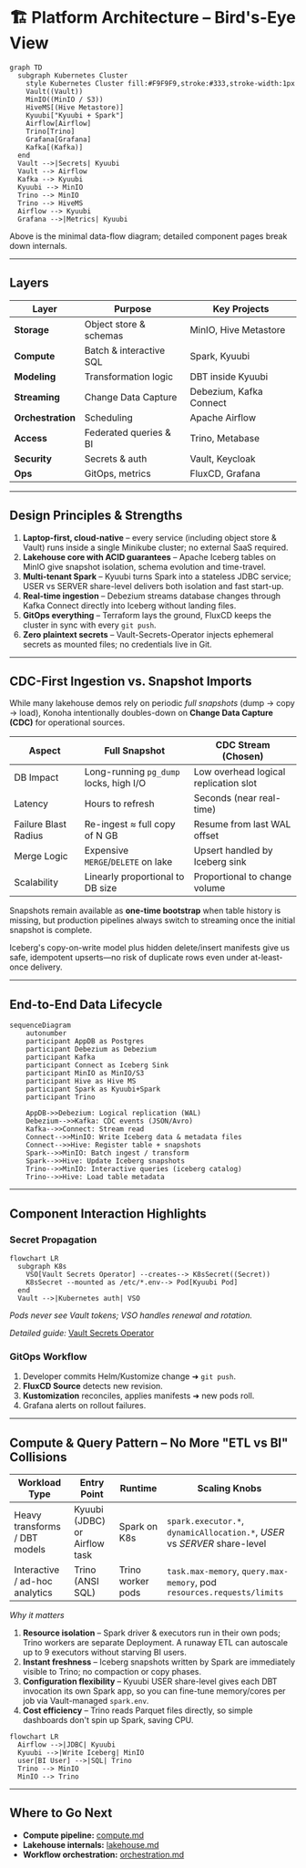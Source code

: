 # 🏗️ Platform Architecture – Bird's-Eye View

```mermaid
graph TD
  subgraph Kubernetes Cluster
    style Kubernetes Cluster fill:#F9F9F9,stroke:#333,stroke-width:1px
    Vault((Vault))
    MinIO((MinIO / S3))
    HiveMS[(Hive Metastore)]
    Kyuubi["Kyuubi + Spark"]
    Airflow[Airflow]
    Trino[Trino]
    Grafana[Grafana]
    Kafka[(Kafka)]
  end
  Vault -->|Secrets| Kyuubi
  Vault --> Airflow
  Kafka --> Kyuubi
  Kyuubi --> MinIO
  Trino --> MinIO
  Trino --> HiveMS
  Airflow --> Kyuubi
  Grafana -->|Metrics| Kyuubi
```

Above is the minimal data-flow diagram; detailed component pages break down internals.

---

## Layers

| Layer | Purpose | Key Projects |
|-------|---------|--------------|
| **Storage** | Object store & schemas | MinIO, Hive Metastore |
| **Compute** | Batch & interactive SQL | Spark, Kyuubi |
| **Modeling** | Transformation logic | DBT inside Kyuubi |
| **Streaming** | Change Data Capture | Debezium, Kafka Connect |
| **Orchestration** | Scheduling | Apache Airflow |
| **Access** | Federated queries & BI | Trino, Metabase |
| **Security** | Secrets & auth | Vault, Keycloak |
| **Ops** | GitOps, metrics | FluxCD, Grafana |

---

## Design Principles & Strengths

1. **Laptop-first, cloud-native** – every service (including object store & Vault) runs inside a single Minikube cluster; no external SaaS required.
2. **Lakehouse core with ACID guarantees** – Apache Iceberg tables on MinIO give snapshot isolation, schema evolution and time-travel.
3. **Multi-tenant Spark** – Kyuubi turns Spark into a stateless JDBC service; USER vs SERVER share-level delivers both isolation and fast start-up.
4. **Real-time ingestion** – Debezium streams database changes through Kafka Connect directly into Iceberg without landing files.
5. **GitOps everything** – Terraform lays the ground, FluxCD keeps the cluster in sync with every `git push`.
6. **Zero plaintext secrets** – Vault-Secrets-Operator injects ephemeral secrets as mounted files; no credentials live in Git.

---

## CDC-First Ingestion vs. Snapshot Imports

While many lakehouse demos rely on periodic *full snapshots* (dump → copy → load), Konoha intentionally doubles-down on **Change Data Capture (CDC)** for operational sources.

| Aspect | Full Snapshot | CDC Stream (Chosen) |
|--------|---------------|---------------------|
| DB Impact | Long-running `pg_dump` locks, high I/O | Low overhead logical replication slot |
| Latency  | Hours to refresh | Seconds (near real-time) |
| Failure Blast Radius | Re-ingest ≈ full copy of N GB | Resume from last WAL offset |
| Merge Logic | Expensive `MERGE`/`DELETE` on lake | Upsert handled by Iceberg sink |
| Scalability | Linearly proportional to DB size | Proportional to change volume |

Snapshots remain available as **one-time bootstrap** when table history is missing, but production pipelines always switch to streaming once the initial snapshot is complete.

Iceberg's copy-on-write model plus hidden delete/insert manifests give us safe, idempotent upserts—no risk of duplicate rows even under at-least-once delivery.

---

## End-to-End Data Lifecycle

```mermaid
sequenceDiagram
    autonumber
    participant AppDB as Postgres
    participant Debezium as Debezium
    participant Kafka
    participant Connect as Iceberg Sink
    participant MinIO as MinIO/S3
    participant Hive as Hive MS
    participant Spark as Kyuubi+Spark
    participant Trino

    AppDB->>Debezium: Logical replication (WAL)
    Debezium-->>Kafka: CDC events (JSON/Avro)
    Kafka-->>Connect: Stream read
    Connect-->>MinIO: Write Iceberg data & metadata files
    Connect-->>Hive: Register table + snapshots
    Spark-->>MinIO: Batch ingest / transform
    Spark-->>Hive: Update Iceberg snapshots
    Trino-->>MinIO: Interactive queries (iceberg catalog)
    Trino-->>Hive: Load table metadata
```

---

## Component Interaction Highlights

### Secret Propagation

```mermaid
flowchart LR
  subgraph K8s
    VSO[Vault Secrets Operator] --creates--> K8sSecret((Secret))
    K8sSecret --mounted as /etc/*.env--> Pod[Kyuubi Pod]
  end
  Vault -->|Kubernetes auth| VSO
```

*Pods never see Vault tokens; VSO handles renewal and rotation.*

*Detailed guide:* [Vault Secrets Operator](../components/vault-secrets-operator.md)

### GitOps Workflow

1. Developer commits Helm/Kustomize change ➜ `git push`.
2. **FluxCD Source** detects new revision.
3. **Kustomization** reconciles, applies manifests ➜ new pods roll.
4. Grafana alerts on rollout failures.

---

## Compute & Query Pattern – No More "ETL vs BI" Collisions

| Workload Type | Entry Point | Runtime | Scaling Knobs |
|---------------|------------|---------|---------------|
| Heavy transforms / DBT models | Kyuubi (JDBC) or Airflow task | Spark on K8s | `spark.executor.*`, `dynamicAllocation.*`, *USER* vs *SERVER* share-level |
| Interactive / ad-hoc analytics | Trino (ANSI SQL) | Trino worker pods | `task.max-memory`, `query.max-memory`, pod `resources.requests/limits` |

*Why it matters*

1. **Resource isolation** – Spark driver & executors run in their own pods; Trino workers are separate Deployment. A runaway ETL can autoscale up to 9 executors without starving BI users.
2. **Instant freshness** – Iceberg snapshots written by Spark are immediately visible to Trino; no compaction or copy phases.
3. **Configuration flexibility** – Kyuubi USER share-level gives each DBT invocation its own Spark app, so you can fine-tune memory/cores per job via Vault-managed `spark.env`.
4. **Cost efficiency** – Trino reads Parquet files directly, so simple dashboards don't spin up Spark, saving CPU.

```mermaid
flowchart LR
  Airflow -->|JDBC| Kyuubi
  Kyuubi -->|Write Iceberg| MinIO
  user[BI User] -->|SQL| Trino
  Trino --> MinIO
  MinIO --> Trino
```

---

## Where to Go Next

* **Compute pipeline:** [compute.md](compute.md)
* **Lakehouse internals:** [lakehouse.md](lakehouse.md)
* **Workflow orchestration:** [orchestration.md](orchestration.md) 